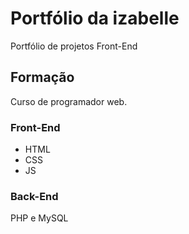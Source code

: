 # Portfólio da izabelle
Portfólio de projetos Front-End

## Formação
Curso de programador web.

### Front-End
- HTML
- CSS 
- JS

### Back-End
PHP e MySQL